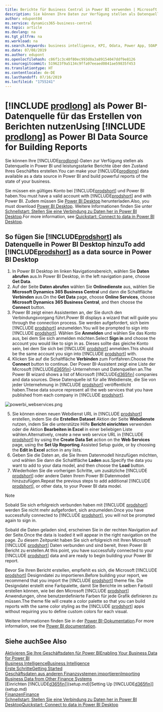```yaml
---
title: Berichte für Business Central in Power BI verwenden | Microsoft Docs
description: Sie können Ihre Daten zur Verfügung stellen als Datenquelle in Power BI und leistungsstarke Berichte über den Zustand Ihres Geschäftes erstellen.
author: edupont04
ms.service: dynamics365-business-central
ms.topic: article
ms.devlang: na
ms.tgt_pltfrm: na
ms.workload: na
ms.search.keywords: business intelligence, KPI, Odata, Power App, SOAP, analysis
ms.date: 07/08/2019
ms.author: edupont
ms.openlocfilehash: c86f1c3c40f80ec993d0a3a89154047ddf9e8126
ms.sourcegitcommit: 519623f9a5134c9ffa97eeaed0841ae59835f453
ms.translationtype: HT
ms.contentlocale: de-DE
ms.lasthandoff: 07/16/2019
ms.locfileid: "1755241"
---
```

# <a name="using-include-prodlongincludesprodlongmd-as-power-bi-data-source-for-building-reports"></a><span data-ttu-id="16646-103">[!INCLUDE [prodlong](includes/prodlong.md)] als Power BI-Datenquelle für das Erstellen von Berichten nutzen</span><span class="sxs-lookup"><span data-stu-id="16646-103">Using [!INCLUDE [prodlong](includes/prodlong.md)] as Power BI Data Source for Building Reports</span></span>

<span data-ttu-id="16646-104">Sie können Ihre [!INCLUDE[prodlong](includes/prodlong.md)]-Daten zur Verfügung stellen als Datenquelle in Power BI und leistungsstarke Berichte über den Zustand Ihres Geschäftes erstellen.</span><span class="sxs-lookup"><span data-stu-id="16646-104">You can make your [!INCLUDE[prodlong](includes/prodlong.md)] data available as a data source in Power BI and build powerful reports of the state of your business.</span></span>  

<span data-ttu-id="16646-105">Sie müssen ein gültiges Konto bei [!INCLUDE[prodshort](includes/prodshort.md)] und Power BI haben.</span><span class="sxs-lookup"><span data-stu-id="16646-105">You must have a valid account with [!INCLUDE[prodshort](includes/prodshort.md)] and with Power BI.</span></span> <span data-ttu-id="16646-106">Zudem müssen Sie [Power BI Desktop](https://powerbi.microsoft.com/en-us/desktop/) herunterladen.</span><span class="sxs-lookup"><span data-stu-id="16646-106">Also, you must download [Power BI Desktop](https://powerbi.microsoft.com/en-us/desktop/).</span></span> <span data-ttu-id="16646-107">Weitere Informationen finden Sie unter [Schnellstart: Stellen Sie eine Verbindung zu Daten her in Power BI Desktop](/power-bi/desktop-quickstart-connect-to-data).</span><span class="sxs-lookup"><span data-stu-id="16646-107">For more information, see [Quickstart: Connect to data in Power BI Desktop](/power-bi/desktop-quickstart-connect-to-data).</span></span>  

## <a name="to-add-includeprodshortincludesprodshortmd-as-a-data-source-in-power-bi-desktop"></a><span data-ttu-id="16646-108">So fügen Sie [!INCLUDE[prodshort](includes/prodshort.md)] als Datenquelle in Power BI Desktop hinzu</span><span class="sxs-lookup"><span data-stu-id="16646-108">To add [!INCLUDE[prodshort](includes/prodshort.md)] as a data source in Power BI Desktop</span></span>

1. <span data-ttu-id="16646-109">In Power BI Desktop im linken Navigationsbereich, wählen Sie **Daten abrufen** aus.</span><span class="sxs-lookup"><span data-stu-id="16646-109">In Power BI Desktop, in the left navigation pane, choose **Get Data**.</span></span>
2. <span data-ttu-id="16646-110">Auf der Seite **Daten abrufen** wählen Sie **Onlinedienste** aus, wählen Sie **Microsoft Dynamics 365 Business Central** und dann die Schaltfläche **Verbinden** aus.</span><span class="sxs-lookup"><span data-stu-id="16646-110">On the **Get Data** page, choose **Online Services**, choose **Microsoft Dynamics 365 Business Central**, and then choose the **Connect** button.</span></span>
3. <span data-ttu-id="16646-111">Power BI zeigt einen Assistenten an, der Sie durch den Verbindungsvorgang führt.</span><span class="sxs-lookup"><span data-stu-id="16646-111">Power BI displays a wizard that will guide you through the connection process.</span></span> <span data-ttu-id="16646-112">Sie werden aufgefordert, sich beim [!INCLUDE [prodshort](includes/prodshort.md)] anzumelden.</span><span class="sxs-lookup"><span data-stu-id="16646-112">You will be prompted to sign into [!INCLUDE [prodshort](includes/prodshort.md)].</span></span> <span data-ttu-id="16646-113">Wählen Sie **Anmelden** und wählen Sie das Konto aus, bei dem Sie sich anmelden möchten.</span><span class="sxs-lookup"><span data-stu-id="16646-113">Select **Sign in** and choose the account you would like to sign in as.</span></span> <span data-ttu-id="16646-114">Dieses sollte das gleiche Konto sein, bei dem Sie sich bei [!INCLUDE [prodshort](includes/prodshort.md)] anmelden.</span><span class="sxs-lookup"><span data-stu-id="16646-114">This should be the same account you sign into [!INCLUDE [prodshort](includes/prodshort.md)] with.</span></span>
4. <span data-ttu-id="16646-115">Klicken Sie auf die Schaltfläche **Verbinden** zum Fortfahren.</span><span class="sxs-lookup"><span data-stu-id="16646-115">Choose the **Connect** button to continue.</span></span> <span data-ttu-id="16646-116">Der Power BI-Assistent zeigt eine Liste der Microsoft [!INCLUDE[d365fin](includes/d365fin_md.md)]-Unternehmen und Datenquellen an.</span><span class="sxs-lookup"><span data-stu-id="16646-116">The Power BI wizard shows a list of Microsoft [!INCLUDE[d365fin](includes/d365fin_md.md)] companies and data sources.</span></span> <span data-ttu-id="16646-117">Diese Datenquelle ist für alle Webdienste, die Sie von jeder Unternehmung in [!INCLUDE [prodshort](includes/prodshort.md)] veröffentlicht haben.</span><span class="sxs-lookup"><span data-stu-id="16646-117">These data source represent all the web services that you have published from each company in [!INCLUDE [prodshort](includes/prodshort.md)].</span></span>

  ![powerbi_webservices.png](media/across-how-use-financials-data-source-powerbi/powerbi_webservices.png)

5. <span data-ttu-id="16646-119">Sie können einen neuen Webdienst URL in [!INCLUDE [prodshort](includes/prodshort.md)] erstellen, indem Sie die **Erstellen Dataset** Aktion der Seite **Webdienste** nutzen, indem Sie die unterstütze Hilfe **Bericht einrichten** verwenden oder die Aktion **Bearbeiten in Excel** in einer beliebigen Liste wählen.</span><span class="sxs-lookup"><span data-stu-id="16646-119">Alternatively, create a new web service URL in [!INCLUDE [prodshort](includes/prodshort.md)] by using the **Create Data Set** action on the **Web Services** page, using the **Set Up Reporting** Assisted Setup guide, or by choosing the **Edit in Excel** action in any lists.</span></span>
6. <span data-ttu-id="16646-120">Geben Sie die Daten an, die Sie Ihrem Datenmodell hinzufügen möchten, und wählen Sie dann die Schaltfläche **Laden** aus.</span><span class="sxs-lookup"><span data-stu-id="16646-120">Specify the data you want to add to your data model, and then choose the **Load** button.</span></span>
7. <span data-ttu-id="16646-121">Wiederholen Sie die vorherigen Schritte, um zusätzliche [!INCLUDE [prodshort](includes/prodshort.md)] oder andere Daten Ihrem Power BI Datenmodell hinzuzufügen.</span><span class="sxs-lookup"><span data-stu-id="16646-121">Repeat the previous steps to add additional [!INCLUDE [prodshort](includes/prodshort.md)], or other data, to your Power BI data model.</span></span>

> [!NOTE]  
> <span data-ttu-id="16646-122">Sobald Sie sich erfolgreich verbunden haben mit [!INCLUDE [prodshort](includes/prodshort.md)] werden Sie nicht mehr aufgefordert, sich anzumelden.</span><span class="sxs-lookup"><span data-stu-id="16646-122">Once you have successfully connected to [!INCLUDE [prodshort](includes/prodshort.md)], you will not be prompted again to sign in.</span></span>

<span data-ttu-id="16646-123">Sobald die Daten geladen sind, erscheinen Sie in der rechten Navigation auf der Seite.</span><span class="sxs-lookup"><span data-stu-id="16646-123">Once the data is loaded it will appear in the right navigation on the page.</span></span> <span data-ttu-id="16646-124">Zu diesem Zeitpunkt haben Sie sich erfolgreich mit Ihren Microsoft [!INCLUDE [prodshort](includes/prodshort.md)] Daten verbunden und sind bereit, Ihren Power BI Bericht zu erstellen.</span><span class="sxs-lookup"><span data-stu-id="16646-124">At this point, you have successfully connected to your [!INCLUDE [prodshort](includes/prodshort.md)] data and are ready to begin building your Power BI report.</span></span>  

<span data-ttu-id="16646-125">Bevor Sie Ihren Bericht erstellen, empfiehlt es sich, die Microsoft [!INCLUDE [prodshort](includes/prodshort.md)] Designndatei zu importieren.</span><span class="sxs-lookup"><span data-stu-id="16646-125">Before building your report, we recommend that you import the [!INCLUDE [prodshort](includes/prodshort.md)] theme file.</span></span>  <span data-ttu-id="16646-126">Die Designdatei erstellt eine Farbpalette, damit Sie Berichte im selben Farbstil erstellen können, wie bei den Microsoft [!INCLUDE [prodshort](includes/prodshort.md)] Anwendungen, ohne benutzerdefinierte Farben für jede Grafik definieren zu müssen.</span><span class="sxs-lookup"><span data-stu-id="16646-126">The theme file will create a color palette so that you can build reports with the same color styling as the [!INCLUDE [prodshort](includes/prodshort.md)] apps without requiring you to define custom colors for each visual.</span></span>

<span data-ttu-id="16646-127">Weitere Informationen finden Sie in der [Power BI-Dokumentation](/power-bi/consumer/power-bi-consumer-landing/).</span><span class="sxs-lookup"><span data-stu-id="16646-127">For more information, see the [Power BI documentation](/power-bi/consumer/power-bi-consumer-landing/).</span></span>

## <a name="see-also"></a><span data-ttu-id="16646-128">Siehe auch</span><span class="sxs-lookup"><span data-stu-id="16646-128">See Also</span></span>

[<span data-ttu-id="16646-129">Aktivieren Sie Ihre Geschäftsdaten für Power BI</span><span class="sxs-lookup"><span data-stu-id="16646-129">Enabling Your Business Data for Power BI</span></span>](admin-powerbi.md)  
[<span data-ttu-id="16646-130">Business Intelligence</span><span class="sxs-lookup"><span data-stu-id="16646-130">Business Intelligence</span></span>](bi.md)  
[<span data-ttu-id="16646-131">Erste Schritte</span><span class="sxs-lookup"><span data-stu-id="16646-131">Getting Started</span></span>](product-get-started.md)  
[<span data-ttu-id="16646-132">Geschäftsdaten aus anderen Finanzsystemen importieren</span><span class="sxs-lookup"><span data-stu-id="16646-132">Importing Business Data from Other Finance Systems</span></span>](across-import-data-configuration-packages.md)  
<span data-ttu-id="16646-133">[Einrichten [!INCLUDE[d365fin](includes/d365fin_md.md)]](setup.md)</span><span class="sxs-lookup"><span data-stu-id="16646-133">[Setting Up [!INCLUDE[d365fin](includes/d365fin_md.md)]](setup.md)</span></span>  
[<span data-ttu-id="16646-134">Finanzen</span><span class="sxs-lookup"><span data-stu-id="16646-134">Finance</span></span>](finance.md)  
[<span data-ttu-id="16646-135">Schnellstart: Stellen Sie eine Verbindung zu Daten her in Power BI Desktop</span><span class="sxs-lookup"><span data-stu-id="16646-135">Quickstart: Connect to data in Power BI Desktop</span></span>](/power-bi/desktop-quickstart-connect-to-data)  
